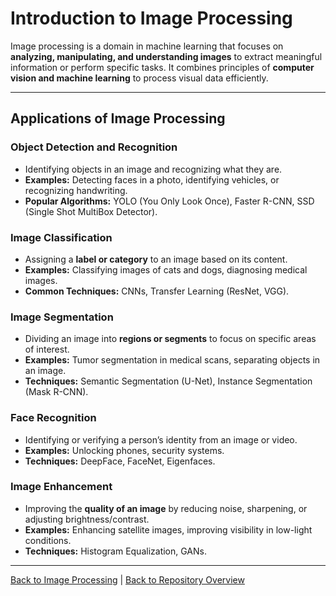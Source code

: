 # Introduction to Image Processing

Image processing is a domain in machine learning that focuses on **analyzing, manipulating, and understanding images** to extract meaningful information or perform specific tasks. It combines principles of **computer vision and machine learning** to process visual data efficiently.

---

## Applications of Image Processing

### Object Detection and Recognition
- Identifying objects in an image and recognizing what they are.  
- **Examples:** Detecting faces in a photo, identifying vehicles, or recognizing handwriting.  
- **Popular Algorithms:** YOLO (You Only Look Once), Faster R-CNN, SSD (Single Shot MultiBox Detector).

### Image Classification
- Assigning a **label or category** to an image based on its content.  
- **Examples:** Classifying images of cats and dogs, diagnosing medical images.  
- **Common Techniques:** CNNs, Transfer Learning (ResNet, VGG).

### Image Segmentation
- Dividing an image into **regions or segments** to focus on specific areas of interest.  
- **Examples:** Tumor segmentation in medical scans, separating objects in an image.  
- **Techniques:** Semantic Segmentation (U-Net), Instance Segmentation (Mask R-CNN).

### Face Recognition
- Identifying or verifying a person’s identity from an image or video.  
- **Examples:** Unlocking phones, security systems.  
- **Techniques:** DeepFace, FaceNet, Eigenfaces.

### Image Enhancement
- Improving the **quality of an image** by reducing noise, sharpening, or adjusting brightness/contrast.  
- **Examples:** Enhancing satellite images, improving visibility in low-light conditions.  
- **Techniques:** Histogram Equalization, GANs.

---

[Back to Image Processing](../) | [Back to Repository Overview](../../README.md)
